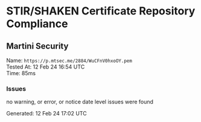 # STIR/SHAKEN Certificate Repository Compliance

## Martini Security

Name: `https://p.mtsec.me/2884/WuCFnV0hxoOY.pem`\
Tested At: 12 Feb 24 16:54 UTC\
Time: 85ms

### Issues

no warning, or error, or notice date level issues were found

Generated: 12 Feb 24 17:02 UTC